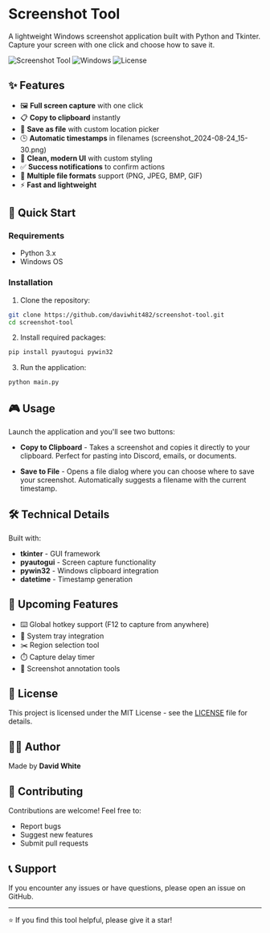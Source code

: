 # Screenshot Tool

A lightweight Windows screenshot application built with Python and Tkinter. Capture your screen with one click and choose how to save it.

![Screenshot Tool](https://img.shields.io/badge/Python-3.x-blue.svg)
![Windows](https://img.shields.io/badge/Platform-Windows-lightgrey.svg)
![License](https://img.shields.io/badge/License-MIT-green.svg)

## ✨ Features

- 🖼️ **Full screen capture** with one click
- 📋 **Copy to clipboard** instantly 
- 💾 **Save as file** with custom location picker
- 🕒 **Automatic timestamps** in filenames (screenshot_2024-08-24_15-30.png)
- 🎨 **Clean, modern UI** with custom styling
- ✅ **Success notifications** to confirm actions
- 📁 **Multiple file formats** support (PNG, JPEG, BMP, GIF)
- ⚡ **Fast and lightweight**

## 🚀 Quick Start

### Requirements
- Python 3.x
- Windows OS

### Installation

1. Clone the repository:
```bash
git clone https://github.com/daviwhit482/screenshot-tool.git
cd screenshot-tool
```

2. Install required packages:
```bash
pip install pyautogui pywin32
```

3. Run the application:
```bash
python main.py
```

## 🎮 Usage

Launch the application and you'll see two buttons:

- **Copy to Clipboard** - Takes a screenshot and copies it directly to your clipboard. Perfect for pasting into Discord, emails, or documents.

- **Save to File** - Opens a file dialog where you can choose where to save your screenshot. Automatically suggests a filename with the current timestamp.

## 🛠️ Technical Details

Built with:
- **tkinter** - GUI framework
- **pyautogui** - Screen capture functionality  
- **pywin32** - Windows clipboard integration
- **datetime** - Timestamp generation

## 🔮 Upcoming Features

- ⌨️ Global hotkey support (F12 to capture from anywhere)
- 🔔 System tray integration
- ✂️ Region selection tool
- ⏱️ Capture delay timer
- 🎨 Screenshot annotation tools

## 📝 License

This project is licensed under the MIT License - see the [LICENSE](LICENSE) file for details.

## 👨‍💻 Author

Made by **David White**

## 🤝 Contributing

Contributions are welcome! Feel free to:
- Report bugs
- Suggest new features  
- Submit pull requests

## 📞 Support

If you encounter any issues or have questions, please open an issue on GitHub.

---

⭐ If you find this tool helpful, please give it a star!
